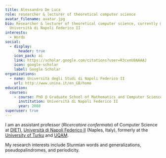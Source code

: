 ```yaml
---
title: Alessandro De Luca
role: researcher & lecturer of theoretical computer science
avatar_filename: avatar.jpg
bio: Researcher & lecturer of theoretical computer science, currently @
  Università di Napoli Federico II
interests:
  - Words
social:
  - display:
      header: true
    icon_pack: ai
    link: https://scholar.google.com/citations?user=R3cxnU8AAAAJ
    icon: google-scholar
    label: Google Scholar
organizations:
  - name: Università degli Studi di Napoli Federico II
    url: http://www.unina.it/en_GB/home
education:
  courses:
    - course: PhD @ Graduate School of Mathematics and Computer Science
      institution: Università di Napoli Federico II
      year: 2008
superuser: true
---
```

I am an assistant professor (*Ricercatore confermato*) of Computer Science at [DIETI](http://www.dieti.unina.it/index.php?lang=en), [Università di Napoli Federico II](http://www.unina.it/en_GB/home) (Naples, Italy), formerly at the [University of Turku](https://www.utu.fi/en) and [UQAM](https://uqam.ca/).

My research interests include Sturmian words and generalizations, pseudopalindromes, and periodicity.
